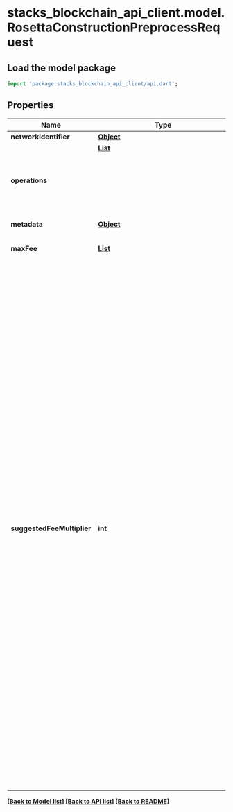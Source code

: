 # stacks_blockchain_api_client.model.RosettaConstructionPreprocessRequest

## Load the model package
```dart
import 'package:stacks_blockchain_api_client/api.dart';
```

## Properties
Name | Type | Description | Notes
------------ | ------------- | ------------- | -------------
**networkIdentifier** | [**Object**](Object.md) |  | 
**operations** | [**List<Object>**](Object.md) |  | [default to const []]
**metadata** | [**Object**](.md) |  | [optional] 
**maxFee** | [**List<RosettaMaxFeeAmount>**](RosettaMaxFeeAmount.md) |  | [optional] [default to const []]
**suggestedFeeMultiplier** | **int** |  The caller can also provide a suggested fee multiplier to indicate that the suggested fee should be scaled. This may be used to set higher fees for urgent transactions or to pay lower fees when there is less urgency. It is assumed that providing a very low multiplier (like 0.0001) will never lead to a transaction being created with a fee less than the minimum network fee (if applicable). In the case that the caller provides both a max fee and a suggested fee multiplier, the max fee will set an upper bound on the suggested fee (regardless of the multiplier provided). | [optional] 

[[Back to Model list]](../README.md#documentation-for-models) [[Back to API list]](../README.md#documentation-for-api-endpoints) [[Back to README]](../README.md)


